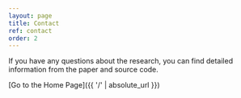 ```yaml
---
layout: page
title: Contact
ref: contact
order: 2
---
```


If you have any questions about the research, you can find detailed information from the paper and source code.

[Go to the Home Page]({{ '/' | absolute_url }})
